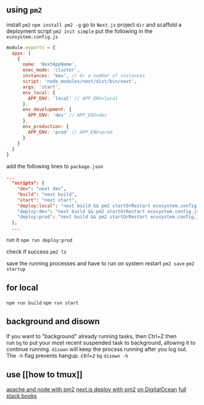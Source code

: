 ## using `pm2`
install `pm2`
`npm install pm2 -g`
go to `Next.js` project `dir` and scaffold a deployment script
`pm2 init simple`
put the following in the `ecosystem.config.js`
```javascript
module.exports = {
  apps: [
    {
      name: 'NextAppName',
      exec_mode: 'cluster',
      instances: 'max', // Or a number of instances
      script: 'node_modules/next/dist/bin/next',
      args: 'start',
      env_local: {
        APP_ENV: 'local' // APP_ENV=local
      },
      env_development: {
        APP_ENV: 'dev' // APP_ENV=dev
      },
      env_production: {
        APP_ENV: 'prod' // APP_ENV=prod
      }
    }
  ]
}
```

add the following lines to `package.json`
```json
...
  "scripts": {
    "dev": "next dev",
    "build": "next build",
    "start": "next start",
    "deploy:local": "next build && pm2 startOrRestart ecosystem.config.js --env local"
    "deploy:dev": "next build && pm2 startOrRestart ecosystem.config.js --env development"
    "deploy:prod": "next build && pm2 startOrRestart ecosystem.config.js --env production"
  },
  ...
```

run it
`npm run deploy:prod`

check if success
`pm2 ls`

save the running processes and have to run on system restart
`pm2 save`
`pm2 startup`

## for local
`npm run build`
`npm run start`

## background and disown
If you want to "background" already running tasks, then Ctrl+Z then run `bg` to put your most recent suspended task to background, allowing it to continue running. `disown` will keep the process running after you log out. The `-h` flag prevents hangup.
_ctrl+z_
`bg`
`disown -h`

## use [[how to tmux]]

[apache and node with pm2](https://dev.to/tikam02/how-to-deploy-node-server-on-apache2-23d7)
[next.js deploy with pm2](https://dykraf.com/blog/deploying-nextjs-web-application-with-pm2)
[on DigitalOcean](https://docs.digitalocean.com/tutorials/app-nextjs-deploy/#:~:text=29%20Sep%202021-,Next.,splitting%20and%20Bundling%20and%20more.)
[full stack books](https://www.fullstackbook.com/guides/how-to-deploy-nextjs-with-pm2/)